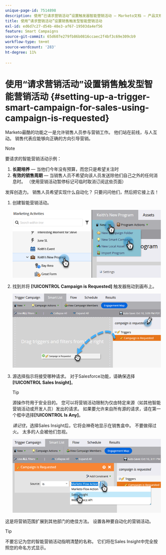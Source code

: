 ```yaml
---
unique-page-id: 7514898
description: 使用“已请求营销活动”设置触发器智能营销活动 — Marketo文档 — 产品文档
title: 使用“请求营销活动”设置销售触发型智能营销活动
exl-id: ed6d7c27-d54b-48e3-af67-19503da4ef56
feature: Smart Campaigns
source-git-commit: 65d607e279fb86b0816ccaec2f4bf3c69e309cb9
workflow-type: tm+mt
source-wordcount: '283'
ht-degree: 11%

---
```


# 使用“请求营销活动”设置销售触发型智能营销活动 {#setting-up-a-trigger-smart-campaign-for-sales-using-campaign-is-requested}

Marketo最酷的功能之一是允许销售人员参与营销工作。 他们站在前线，与人互动。 销售代表应能够向正确的方向引导营销。

>[!NOTE]
>
>要请求的智能营销活动示例：
>
>1. **长期培养** — 当他们今年没有预算，而您只是希望关注时
>1. **有效的销售周期** — 当销售人员不希望向该人员发送除他们自己之外的任何消息时。 （使用营销活动暂停标记可临时取消订阅这些页面）
>
>发挥创造力。 销售人员希望实现什么自动化？ 只要问问他们，然后把它接上去！

1. 创建智能营销活动。

   ![](assets/setting-up-a-trigger-smart-campaign-for-sales-1.png)

1. 找到并将 **[!UICONTROL Campaign is Requested]** 触发器拖动到画布上。

   ![](assets/setting-up-a-trigger-smart-campaign-for-sales-2.png)

1. 源选择指示将接受哪种请求。 对于Salesforce功能，请确保选择&#x200B;**[!UICONTROL Sales Insight]**。

   >[!TIP]
   >
   >源操作符用于安全目的。 您可以将营销活动限制为仅由特定来源（如其他智能营销活动或开发人员）发出的请求。 如果要允许来自所有源的请求，请在第一个框中选择&#x200B;**[!UICONTROL Is Any]**。
   >
   >_请记住_，选择Sales Insight后，它将会神奇地显示在销售盒中。 不要做得过火。 太多的人会被他们忽视。

   ![](assets/setting-up-a-trigger-smart-campaign-for-sales-3.png)

这是将营销范围扩展到其他部门的绝佳方法。 设置各种要自动化的营销活动。

>[!TIP]
>
>不要忘记为您的智能营销活动指明清楚的名称。 它们将在Sales Insight中完全按照您的命名方式显示。
